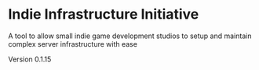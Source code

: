 # Indie Infrastructure Initiative
A tool to allow small indie game development studios to setup and maintain complex server infrastructure with ease

Version 0.1.15
